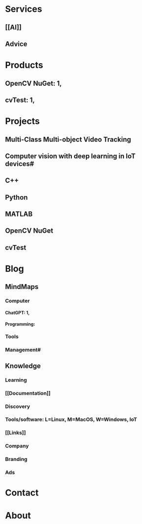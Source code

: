 # Services 
## [[AI]]
## Advice
# Products
## OpenCV NuGet: 1,
## cvTest: 1,
# Projects
## Multi-Class Multi-object Video Tracking
## Computer vision with deep learning in IoT devices#  
## C++
## Python
## MATLAB
## OpenCV NuGet
## cvTest
# Blog
## MindMaps
### Computer
#### ChatGPT: 1,
#### Programming: 
### Tools
### Management# 
## Knowledge
### Learning
### [[Documentation]]
### Discovery
### Tools/software: L=Linux, M=MacOS, W=Windows, IoT 
### [[Links]]
### Company
### Branding
### Ads
# Contact
# About
